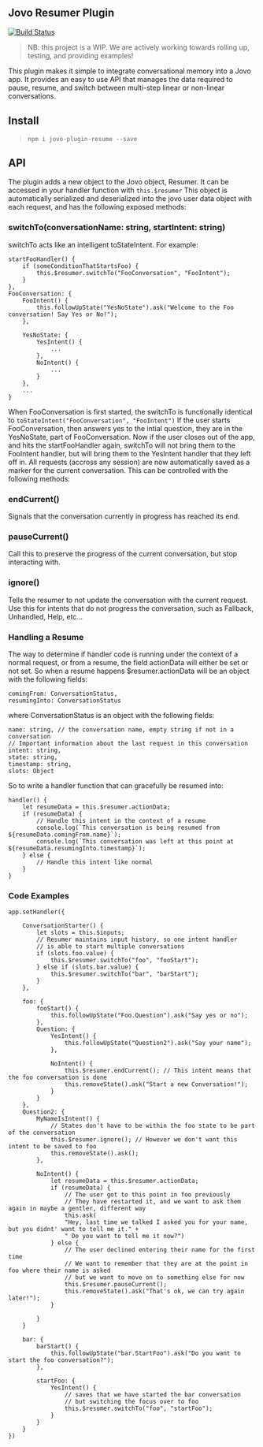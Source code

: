 ## Jovo Resumer Plugin
[![Build Status](https://travis-ci.org/Comcast/jovo-plugin-resume.svg?branch=master)](https://travis-ci.org/Comcast/jovo-plugin-resume)

>NB: this project is a WIP. We are actively working towards rolling up, testing, and providing examples!

This plugin makes it simple to integrate conversational memory into a Jovo app. It provides an easy to use API
that manages the data required to pause, resume, and switch between multi-step linear or non-linear conversations.


## Install

>`npm i jovo-plugin-resume --save`

## API

The plugin adds a new object to the Jovo object, Resumer.
It can be accessed in your handler function with
`this.$resumer`
This object is automatically serialized and deserialized into the jovo user data object with each request, and has the following exposed methods:

### switchTo(conversationName: string, startIntent: string)

switchTo acts like an intelligent toStateIntent.
For example:

```
startFooHandler() {
    if (someConditionThatStartsFoo) {
        this.$resumer.switchTo("FooConversation", "FooIntent");
    }
},
FooConversation: {
    FooIntent() {
        this.followUpState("YesNoState").ask("Welcome to the Foo conversation! Say Yes or No!");
    },

    YesNoState: {
        YesIntent() {
            ...
        },
        NoIntent() {
            ...
        }
    },
    ...
}
```
When FooConversation is first started, the switchTo is functionally identical to
`toStateIntent("FooConversation", "FooIntent")`
If the user starts FooConversation, then answers yes to the intial question, they are in the YesNoState, part of
FooConversation. Now if the user closes out of the app, and hits the startFooHandler again, switchTo will not bring them
to the FooIntent handler, but will bring them to the YesIntent handler that they left off in. All requests
(accross any session) are now automatically saved as a marker for the current conversation.
This can be controlled with the following methods:

### endCurrent()
Signals that the conversation currently in progress has reached its end.

### pauseCurrent()
Call this to preserve the progress of the current conversation, but stop interacting with.

### ignore()
Tells the resumer to not update the conversation with the current request. Use this for intents that do not
progress the conversation, such as Fallback, Unhandled, Help, etc...


### Handling a Resume
The way to determine if handler code is running under the context of a normal request, or from a resume,
the field actionData will either be set or not set. So when a resume happens $resumer.actionData will be an object
with the following fields:

```
comingFrom: ConversationStatus,
resumingInto: ConversationStatus
```

where ConversationStatus is an object with the following fields:

```
name: string, // the conversation name, empty string if not in a conversation
// Important information about the last request in this conversation
intent: string,
state: string,
timestamp: string,
slots: Object
```

So to write a handler function that can gracefully be resumed into:
```
handler() {
    let resumeData = this.$resumer.actionData;
    if (resumeData) {
        // Handle this intent in the context of a resume
        console.log(`This conversation is being resumed from ${resumeData.comingFrom.name}`);
        console.log(`This conversation was left at this point at ${resumeData.resumingInto.timestamp}`);
    } else {
        // Handle this intent like normal
    }
}
```


### Code Examples
```
app.setHandler({

    ConversationStarter() {
        let slots = this.$inputs;
        // Resumer maintains input history, so one intent handler
        // is able to start multiple conversations
        if (slots.foo.value) {
            this.$resumer.switchTo("foo", "fooStart");
        } else if (slots.bar.value) {
            this.$resumer.switchTo("bar", "barStart");
        }
    },

    foo: {
        fooStart() {
            this.followUpState("Foo.Question").ask("Say yes or no");
        },
        Question: {
            YesIntent() {
                this.followUpState("Question2").ask("Say your name");
            },

            NoIntent() {
                this.$resumer.endCurrent(); // This intent means that the foo conversation is done
                this.removeState().ask("Start a new Conversation!");
            }
        }
    },
    Question2: {
        MyNameIsIntent() {
            // States don't have to be within the foo state to be part of the conversation
            this.$resumer.ignore(); // However we don't want this intent to be saved to foo
            this.removeState().ask();
        },

        NoIntent() {
            let resumeData = this.$resumer.actionData;
            if (resumeData) {
                // The user got to this point in foo previously
                // They have restarted it, and we want to ask them again in maybe a gentler, different way
                this.ask(
                "Hey, last time we talked I asked you for your name, but you didnt' want to tell me it." +
                " Do you want to tell me it now?")
            } else {
                // The user declined entering their name for the first time
                // We want to remember that they are at the point in foo where their name is asked
                // but we want to move on to something else for now
                this.$resumer.pauseCurrent();
                this.removeState().ask("That's ok, we can try again later!");
            }

        }
    }

    bar: {
        barStart() {
            this.followUpState("bar.StartFoo").ask("Do you want to start the foo conversation?");
        },

        startFoo: {
            YesIntent() {
                // saves that we have started the bar conversation
                // but switching the focus over to foo
                this.$resumer.switchTo("foo", "startFoo");
            }
        }
    }
})
```
